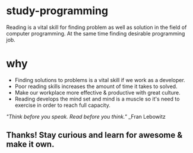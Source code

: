 # study-programming
Reading is a vital skill for finding problem as well as solution in the field of computer programming. At the same time finding desirable programming job.

# why 
- Finding solutions to problems is a vital skill if we work as a developer.
- Poor reading skills increases the amount of time it takes to solved.
- Make our workplace more effective & productive with great culture.
- Reading develops the mind set and mind is a muscle so it's need to exercise in order to reach full capacity.

_"Think before you speak. Read before you think."_ _Fran Lebowitz

## Thanks! Stay curious and learn for awesome & make it own.

